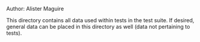 
 Author: Alister Maguire

 This directory contains all data used within tests in the test suite. 
 If desired, general data can be placed in this directory as well (data
 not pertaining to tests). 
